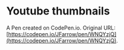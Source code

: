 # Youtube thumbnails

A Pen created on CodePen.io. Original URL: [https://codepen.io/JFarrow/pen/WNQYzjQ](https://codepen.io/JFarrow/pen/WNQYzjQ).


